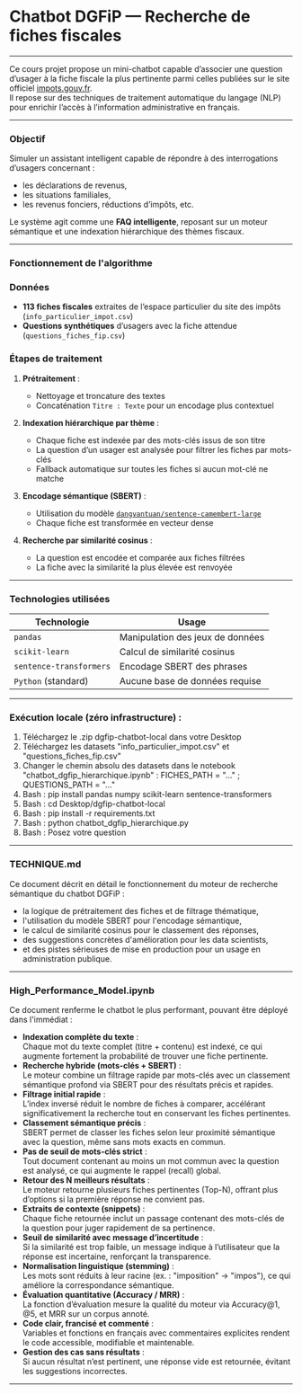 # Chatbot DGFiP — Recherche de fiches fiscales

---

Ce cours projet propose un mini-chatbot capable d’associer une question d’usager à la fiche fiscale la plus pertinente parmi celles publiées sur le site officiel [impots.gouv.fr](https://www.impots.gouv.fr).  
Il repose sur des techniques de traitement automatique du langage (NLP) pour enrichir l’accès à l’information administrative en français.

---

### Objectif

Simuler un assistant intelligent capable de répondre à des interrogations d’usagers concernant :
- les déclarations de revenus,
- les situations familiales,
- les revenus fonciers, réductions d’impôts, etc.

Le système agit comme une **FAQ intelligente**, reposant sur un moteur sémantique et une indexation hiérarchique des thèmes fiscaux.

---

### Fonctionnement de l'algorithme

### Données
- **113 fiches fiscales** extraites de l’espace particulier du site des impôts (`info_particulier_impot.csv`)
- **Questions synthétiques** d’usagers avec la fiche attendue (`questions_fiches_fip.csv`)

### Étapes de traitement

1. **Prétraitement** :
   - Nettoyage et troncature des textes
   - Concaténation `Titre : Texte` pour un encodage plus contextuel

2. **Indexation hiérarchique par thème** :
   - Chaque fiche est indexée par des mots-clés issus de son titre
   - La question d’un usager est analysée pour filtrer les fiches par mots-clés
   - Fallback automatique sur toutes les fiches si aucun mot-clé ne matche

3. **Encodage sémantique (SBERT)** :
   - Utilisation du modèle [`dangvantuan/sentence-camembert-large`](https://huggingface.co/dangvantuan/sentence-camembert-large)
   - Chaque fiche est transformée en vecteur dense

4. **Recherche par similarité cosinus** :
   - La question est encodée et comparée aux fiches filtrées
   - La fiche avec la similarité la plus élevée est renvoyée

---

### Technologies utilisées

| Technologie             | Usage |
|-------------------------|-------|
| `pandas`                | Manipulation des jeux de données |
| `scikit-learn`          | Calcul de similarité cosinus |
| `sentence-transformers` | Encodage SBERT des phrases |
| `Python` (standard)     | Aucune base de données requise |

---

### **Exécution locale (zéro infrastructure)** :

1. Téléchargez le .zip dgfip-chatbot-local dans votre Desktop
2. Téléchargez les datasets "info_particulier_impot.csv" et "questions_fiches_fip.csv"
3. Changer le chemin absolu des datasets dans le notebook "chatbot_dgfip_hierarchique.ipynb" : FICHES_PATH = "..." ; QUESTIONS_PATH = "..."
4. Bash : pip install pandas numpy scikit-learn sentence-transformers
5. Bash : cd Desktop/dgfip-chatbot-local
6. Bash : pip install -r requirements.txt
7. Bash : python chatbot_dgfip_hierarchique.py
8. Bash : Posez votre question

---

### TECHNIQUE.md

Ce document décrit en détail le fonctionnement du moteur de recherche sémantique du chatbot DGFiP :

- la logique de prétraitement des fiches et de filtrage thématique,
- l'utilisation du modèle SBERT pour l'encodage sémantique,
- le calcul de similarité cosinus pour le classement des réponses,
- des suggestions concrètes d'amélioration pour les data scientists,
- et des pistes sérieuses de mise en production pour un usage en administration publique.

---

### High_Performance_Model.ipynb

Ce document renferme le chatbot le plus performant, pouvant être déployé dans l'immédiat :

- **Indexation complète du texte** :  
  Chaque mot du texte complet (titre + contenu) est indexé, ce qui augmente fortement la probabilité de trouver une fiche pertinente.
- **Recherche hybride (mots-clés + SBERT)** :  
  Le moteur combine un filtrage rapide par mots-clés avec un classement sémantique profond via SBERT pour des résultats précis et rapides.
- **Filtrage initial rapide** :  
  L’index inversé réduit le nombre de fiches à comparer, accélérant significativement la recherche tout en conservant les fiches pertinentes.
- **Classement sémantique précis** :  
  SBERT permet de classer les fiches selon leur proximité sémantique avec la question, même sans mots exacts en commun.
- **Pas de seuil de mots-clés strict** :  
  Tout document contenant au moins un mot commun avec la question est analysé, ce qui augmente le rappel (recall) global.
- **Retour des N meilleurs résultats** :  
  Le moteur retourne plusieurs fiches pertinentes (Top-N), offrant plus d’options si la première réponse ne convient pas.
- **Extraits de contexte (snippets)** :  
  Chaque fiche retournée inclut un passage contenant des mots-clés de la question pour juger rapidement de sa pertinence.
- **Seuil de similarité avec message d’incertitude** :  
  Si la similarité est trop faible, un message indique à l’utilisateur que la réponse est incertaine, renforçant la transparence.
- **Normalisation linguistique (stemming)** :  
  Les mots sont réduits à leur racine (ex. : "imposition" → "impos"), ce qui améliore la correspondance sémantique.
- **Évaluation quantitative (Accuracy / MRR)** :  
  La fonction d’évaluation mesure la qualité du moteur via Accuracy@1, @5, et MRR sur un corpus annoté.
- **Code clair, francisé et commenté** :  
  Variables et fonctions en français avec commentaires explicites rendent le code accessible, modifiable et maintenable.
- **Gestion des cas sans résultats** :  
  Si aucun résultat n’est pertinent, une réponse vide est retournée, évitant les suggestions incorrectes.

---
